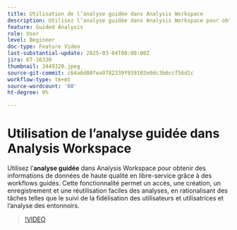 ```yaml
---
title: Utilisation de l’analyse guidée dans Analysis Workspace
description: Utilisez l’analyse guidée dans Analysis Workspace pour obtenir en libre-service des informations de haute qualité sur les données par le biais de workflows guidés.
feature: Guided Analysis
role: User
level: Beginner
doc-type: Feature Video
last-substantial-update: 2025-03-04T00:00:00Z
jira: KT-16330
thumbnail: 3449320.jpeg
source-git-commit: c64a6d08fea9782339f939102e0dc3b6ccf56d1c
workflow-type: tm+mt
source-wordcount: '60'
ht-degree: 0%

---
```


# Utilisation de l’analyse guidée dans Analysis Workspace

Utilisez l’**analyse guidée** dans Analysis Workspace pour obtenir des informations de données de haute qualité en libre-service grâce à des workflows guidés. Cette fonctionnalité permet un accès, une création, un enregistrement et une réutilisation faciles des analyses, en rationalisant des tâches telles que le suivi de la fidélisation des utilisateurs et utilisatrices et l’analyse des entonnoirs.

>[!VIDEO](https://video.tv.adobe.com/v/3449499/?learn=on&captions=fre_fr)
